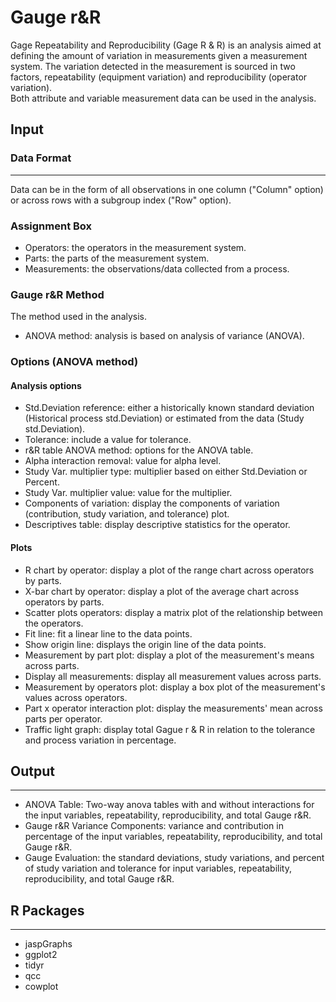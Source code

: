Gauge r&R
==========================
Gage Repeatability and Reproducibility (Gage R & R) is an analysis aimed at defining the amount of variation in measurements given a measurement system. 
The variation detected in the measurement is sourced in two factors, repeatability (equipment variation) and reproducibility (operator variation).
<br>
Both attribute and variable measurement data can be used in the analysis. 

## Input
### Data Format
-------
Data can be in the form of all observations in one column ("Column" option) or across rows with a subgroup index ("Row" option).

### Assignment Box
- Operators: the operators in the measurement system. 
- Parts: the parts of the measurement system.
- Measurements: the observations/data collected from a process.

### Gauge r&R Method
The method used in the analysis. 
- ANOVA method: analysis is based on analysis of variance (ANOVA).

### Options (ANOVA method)
#### Analysis options 
- Std.Deviation reference: either a historically known standard deviation (Historical process std.Deviation) or estimated from the data (Study std.Deviation).
- Tolerance: include a value for tolerance. 
- r&R table ANOVA method: options for the ANOVA table. 
 - Alpha interaction removal: value for alpha level. 
 - Study Var. multiplier type: multiplier based on either Std.Deviation or Percent. 
 - Study Var. multiplier value: value for the multiplier. 
 - Components of variation: display the components of variation (contribution, study variation, and tolerance) plot. 
- Descriptives table: display descriptive statistics for the operator. 

#### Plots
- R chart by operator: display a plot of the range chart across operators by parts. 
- X-bar chart by operator: display a plot of the average chart across operators by parts. 
- Scatter plots operators: display a matrix plot of the relationship between the operators.
 - Fit line: fit a linear line to the data points. 
 - Show origin line: displays the origin line of the data points.
- Measurement by part plot: display a plot of the measurement's means across parts.
 - Display all measurements: display all measurement values across parts. 
- Measurement by operators plot: display a box plot of the measurement's values across operators.
- Part x operator interaction plot: display the measurements' mean across parts per operator. 
- Traffic light graph: display total Gague r & R in relation to the tolerance and process variation in percentage.

## Output 
-------
- ANOVA Table: Two-way anova tables with and without interactions for the input variables, repeatability, reproducibility, and total Gauge r&R.  
- Gauge r&R Variance Components: variance and contribution in percentage of the input variables, repeatability, reproducibility, and total Gauge r&R.  
- Gauge Evaluation: the standard deviations, study variations, and percent of study variation and tolerance for input variables, repeatability, reproducibility, and total Gauge r&R.  

## R Packages
-------
- jaspGraphs
- ggplot2
- tidyr
- qcc
- cowplot